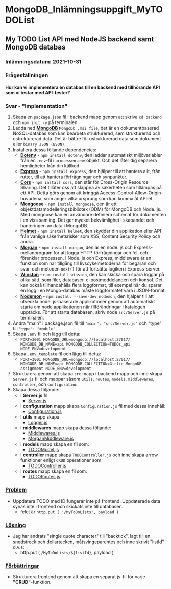 # MongoDB_Inlämningsuppgift_MyTODOList
## My TODO List API med NodeJS backend samt MongoDB databas
### Inlämningsdatum: 2021-10-31


### Frågeställningen
#### Hur kan vi implementera en databas till en backend med tillhörande API som vi testar med API-tester?

### Svar - "Implementation" 

1. Skapa en `package.json` fil i backend mapp genom att skriva `cd backend` och `npm init -y` på terminalen.
2. Ladda ned <u>**MongoDB**</u> `MongoDb .msi file`, det är en dokumentbaserad NoSQL-databas som kan bearbeta strukturerad, semistrukturerad och ostrukturerad data. Det är bättre för ostrukturerad data som dokument eller `binary JSON (BSON)`.
3. Installera dessa följande dependencies:
    - <u>**Dotenv**</u> - `npm install dotenv`, den laddar automatiskt miljövariabler från en `.env`-fil i `processen.env` objekt. Och det låter dig separera hemligheter från din källkod.
    - <u>**Express**</u> - `npm install express`, den hjälper till att hantera allt, från rutter, till att hantera förfrågningar och synpunkter.
    - <u>**Cors**</u> - `npm install cors`, den står för Cross-Origin Resource Sharing. Det tillåter oss att slappna av säkerheten som tillämpas på ett API. Detta görs genom att kringgå Access-Control-Allow-Origin-huvudena, som anger vilka ursprung som kan komma åt API:et.
    - <u>**Mongoose**</u> - `npm install mongoose`, den är ett objektdatamodelleringsbibliotek (ODM) för MongoDB och Node. js. Med mongoose kan en användare definiera schemat för dokumenten i en viss samling. Det ger mycket bekvämlighet i skapandet och hanteringen av data i MongoDB.
    - <u>**Helmet**</u> - `npm install helmet`, den skyddar din applikation eller API från vanliga säkerhetsrisker som XSS, Content Security Policy och andra.
    - <u>**Morgan**</u> - `npm install morgan`, den är en node. js och Express-mellanprogram för att logga HTTP-förfrågningar och fel, och förenklar processen. I Node. js och Express, middleware är en funktion som har tillgång till livscykelmetoderna för begäran och svar, och metoden `next()` för att fortsätta logiken i Express-server.
    - <u>**Winston**</u> - `npm install winston`, den kan skicka och spara loggar på olika sätt, som filer, databaser, e-postmeddelanden och konsol. Det kan också tillhandahålla flera loggformat, till exempel när du sparar en logg i en Mongo-databas måste loggformatet vara i JSON-format.
    - <u>**Nodemon**</u> - `npm install --save-dev nodemon`, den hjälper till att utveckla node. js-baserade applikationer genom att automatiskt starta om node applikationen när filförändringar i katalogen upptäcks. För att starta databasen, skriv node `src/Server.js` på terminalen.
4. Ändra "main" i package.json fil till `"main": "src/Server.js"` och "type" till `"type": "module"`.
5. Skapa `.env` fil och lägg till detta:
   - `PORT=3001
     MONGODB_URL=mongodb://localhost:27017/
     MONGODB_DB_NAME=api
     MONGODB_COLLECTION=TODOs_api
     NODE_ENV=development
     `
6. Skapa `.env_template` fil och lägg till detta:
   - `PORT=3001
     MONGODB_URL=mongodb://localhost:27017/
     MONGODB_DB_NAME=api
     MONGODB_COLLECTION=Girlie-MongoDB-assignment
     NODE_ENV=development`
7. Strukturera genom att skapa `src` mapp i backend mapp och inne skapa `Server.js` fil och mappar såsom `utils`, `routes`, `models`, `middlewares`, `controller`, och `configuration`.
8. Skapa dessa följande:
   - I **Server.js** fil
      - [Server.js](https://github.com/girlierazon84/MongoDB_Inlamningsuppgift_MyTODOList/blob/main/backend/src/Server.js)
   - I **configuration** mapp skapa `Configuration.js` fil med dessa innehåll:
      - [Configuration.js](https://github.com/girlierazon84/MongoDB_Inlamningsuppgift_MyTODOList/blob/main/backend/src/configuration/Configuration.js)
   - I **utils** mapp skapa:
     - [Logger.js](https://github.com/girlierazon84/MongoDB_Inlamningsuppgift_MyTODOList/blob/main/backend/src/utils/Logger.js)
   - I **middlewares** mapp skapa dessa följande:
      - [Middlewares.js](https://github.com/girlierazon84/MongoDB_Inlamningsuppgift_MyTODOList/blob/main/backend/src/middlewares/Middlewares.js)
      - [MorganMiddleware.js](https://github.com/girlierazon84/MongoDB_Inlamningsuppgift_MyTODOList/blob/main/backend/src/middlewares/MorganMiddleware.js)
   - I **models** mapp skapa en fil som:
      - [TODOModel.js](https://github.com/girlierazon84/MongoDB_Inlamningsuppgift_MyTODOList/blob/main/backend/src/models/TODOModel.js)
   - I **controller** mapp skapa `TODOController.js` och inne skapa arrow funktioner enligt `CRUD` operationer som:
      - [TODOController.js](https://github.com/girlierazon84/MongoDB_Inlamningsuppgift_MyTODOList/blob/main/backend/src/controller/TODOController.js)
   - I **routes** mapp skapa en fil som:
      - [TODORoutes.js](https://github.com/girlierazon84/MongoDB_Inlamningsuppgift_MyTODOList/blob/main/backend/src/routes/TODORoutes.js)

   
### <u>Problem</u>
- Uppdatera TODO med ID fungerar inte på frontend. Uppdaterade data synas inte i frontend och skickats inte till databasen.
  - felet är `http.put ( '/MyToDoLists', payload )`

### <u>Lösning</u>
- Jag har ändrats "single quote character" till "backtick", lagt till en snedstreck och dollartecken, måtsvingeparentes och inne skrivit "listId" d.v.s:
   - http.put ( `/MyToDoLists/${listId}`, payload )

### <u>Förbättringar</u>
- Strukturera frontend genom att
  skapa en separat js-fil för varje **"CRUD"**-funktion.